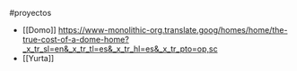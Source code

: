 #proyectos 
- [[Domo]] https://www-monolithic-org.translate.goog/homes/home/the-true-cost-of-a-dome-home?_x_tr_sl=en&_x_tr_tl=es&_x_tr_hl=es&_x_tr_pto=op,sc
- [[Yurta]]